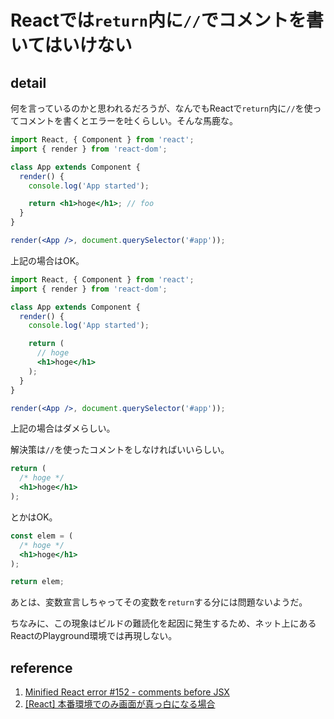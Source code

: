 # Reactでは`return`内に`//`でコメントを書いてはいけない

## detail

何を言っているのかと思われるだろうが、なんでもReactで`return`内に`//`を使ってコメントを書くとエラーを吐くらしい。そんな馬鹿な。

```jsx
import React, { Component } from 'react';
import { render } from 'react-dom';

class App extends Component {
  render() {
    console.log('App started');

    return <h1>hoge</h1>; // foo
  }
}

render(<App />, document.querySelector('#app'));
```

上記の場合はOK。

```jsx
import React, { Component } from 'react';
import { render } from 'react-dom';

class App extends Component {
  render() {
    console.log('App started');

    return (
      // hoge
      <h1>hoge</h1>
    );
  }
}

render(<App />, document.querySelector('#app'));
```

上記の場合はダメらしい。

解決策は`//`を使ったコメントをしなければいいらしい。

```jsx
return (
  /* hoge */
  <h1>hoge</h1>
);
```

とかはOK。

```jsx
const elem = (
  /* hoge */
  <h1>hoge</h1>
);

return elem;
```

あとは、変数宣言しちゃってその変数を`return`する分には問題ないようだ。

ちなみに、この現象はビルドの難読化を起因に発生するため、ネット上にあるReactのPlayground環境では再現しない。

## reference

1. [Minified React error #152 - comments before JSX](https://github.com/facebook/create-react-app/issues/8687)
1. [[React] 本番環境でのみ画面が真っ白になる場合](https://qiita.com/siruku6/items/5744c1e3362fb31f8e1c)
